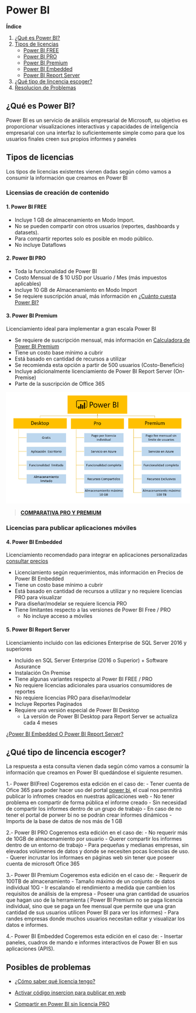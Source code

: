 # Power BI

**Índice**   
1. [ ¿Qué es Power BI?](#id1)
2. [ Tipos de licencias](#id2)
    - [Power BI FREE](#id2.1)
    - [Power BI PRO](#id2.2)
    - [Power BI Premium](#id2.3)
    - [Power BI Embedded](#id2.4)
    - [Power BI Report Server](#id2.5)
3. [¿Qué tipo de lincencia escoger?](#id3)
4. [Resolucion de Problemas](#id4)

## ¿Qué es Power BI? <a name="id1"></a>
Power BI es un servicio de análisis empresarial de Microsoft, su objetivo es proporcionar visualizaciones interactivas y capacidades de inteligencia empresarial con una interfaz lo suficientemente simple como para que los usuarios finales creen sus propios informes y paneles

## Tipos de licencias <a name="id2"></a>

Los tipos de licencias existentes vienen dadas según cómo vamos a consumir la información que creamos en Power BI

### Licensias de creación de contenido
#### 1. Power BI FREE <a name="id2.1"></a>
- Incluye 1 GB de almacenamiento en Modo Import.
- No se pueden compartir con otros usuarios (reportes, dashboards y datasets).
- Para compartir reportes solo es posible en modo público.
- No incluye Dataflows

#### 2. Power BI PRO <a name="id2.2"></a>
- Toda la funcionalidad de Power BI
- Costo Mensual de $ 10 USD por Usuario / Mes (más impuestos aplicables)
- Incluye 10 GB de Almacenamiento en Modo Import
- Se requiere suscripción anual, más información en [¿Cuánto cuesta Power BI?](https://powerbi.microsoft.com/es-es/pricing/)

#### 3. Power BI Premium <a name="id2.3"></a>
Licenciamiento ideal para implementar a gran escala Power BI

- Se requiere de suscripción mensual, más información en [Calculadora de Power BI Premium](https://powerbi.microsoft.com/es-es/calculator/)
- Tiene un costo base mínimo a cubrir
- Está basado en cantidad de recursos a utilizar
- Se recomienda esta opción a partir de 500 usuarios (Costo-Beneficio)
- Incluye adicionalmente licenciamiento de Power BI Report Server (On-Premise)
- Parte de la suscripción de Office 365

![Tabla_diferencias_licencia](https://github.com/alejandroasc96/Power-BI/blob/master/images/Power-BI-Licencias.png?raw=true)

> [**COMPARATIVA PRO Y PREMIUM**](https://powerbi.microsoft.com/es-es/pricing/#powerbi-comparison-table)

### Licencias para publicar aplicaciones móviles

#### 4. Power BI Embedded <a name="id2.4"></a>
Licenciamiento recomendado para integrar en aplicaciones personalizadas [consultar precios](https://azure.microsoft.com/es-es/pricing/details/power-bi-embedded/)

- Licenciamiento según requerimientos, más información en Precios de Power BI Embedded
- Tiene un costo base mínimo a cubrir
- Está basado en cantidad de recursos a utilizar y no requiere licencias PRO para visualizar
- Para diseñar/modelar se requiere licencia PRO
- Tiene limitantes respecto a las versiones de Power BI Free / PRO
    - No incluye acceso a móviles

#### 5. Power BI Report Server <a name="id2.5"></a>
Licenciamiento incluido con las ediciones Enterprise de SQL Server 2016 y superiores

- Incluido en SQL Server Enterprise (2016 o Superior) + Software Assurance
- Instalación On Premise
- Tiene algunas variantes respecto al Power BI FREE / PRO
- No requiere licencias adicionales para usuarios consumidores de reportes
- No requiere licencias PRO para diseñar/modelar
- Incluye Reportes Paginados
- Requiere una versión especial de Power BI Desktop
    - La versión de Power BI Desktop para Report Server se actualiza cada 4 meses

[¿Power BI Embedded O Power BI Report Server?]()


## ¿Qué tipo de lincencia escoger? <a name="id3"></a>

La respuesta a esta consulta vienen dada según cómo vamos a consumir la información que creamos en Power BI quedándose el siguiente resumen.

1.- Power BI(Free)
Cogeremos esta edición en el caso de:
    - Tener cuenta de Ofice 365 para poder hacer uso del portal [power bi](https://powerbi.microsoft.com/es-es/), el cual nos permitirá publicar lo infromes creados en nuestras aplicaciones web
    - No tener problema en compartir de forma pública el informe creado
    - Sin necesidad de compartir los informes dentro de un grupo de trabajo
    - En caso de no tener el portal de porwer bi no se podrán crear informes dinámicos
    - Imports de la base de datos de nos más de 1 GB

2.- Power BI PRO
Cogeremos esta edición en el caso de:
    - No requerir más de 10GB de almacenamiento por usuario
    - Querer compartir los informes dentro de un entorno de trabajo
    - Para pequeñas y medianas empresas, sin elevados volúmenes de datos y donde se necesiten pocas licencias de uso.
    - Querer incrustar los informaes en páginas web sin tener que poseer cuenta de microsoft Ofice 365

3.- Power BI Premium
Cogeremos esta edición en el caso de:
    - Requerir de 100TB de almacenamiento
    - Tamaño máximo de un conjunto de datos individual 10G
    - Ir escalando el rendimiento a medida que cambien los requisitos de análisis de la empresa
    - Poseer una gran cantidad de usuarios que hagan uso de la herramienta ( Power BI Premium no se paga licencia individual, sino que se paga un fee mensual que permite que una gran cantidad de sus usuarios utilicen Power BI para ver los informes)
    - Para randes empresas donde muchos usuarios necesitan editar y visualizar los datos e informes.

4.- Power BI Embedded
Cogeremos esta edición en el caso de:
    -  Insertar paneles, cuadros de mando e informes interactivos de Power BI en sus aplicaciones (APIS).


## Posibles de problemas <a name="id4"></a>

- [¿Cómo saber qué licencia tengo?](https://github.com/alejandroasc96/Power-BI/blob/master/comoSaberQueLicenciaTengo.md)

- [Activar código insercion para publicar en web](https://github.com/alejandroasc96/Power-BI/blob/master/codigoInsercion.md)

- [Compartir en Power BI sin licencia PRO](https://github.com/alejandroasc96/Power-BI/blob/master/compartirSinLicenciaPro.md)

